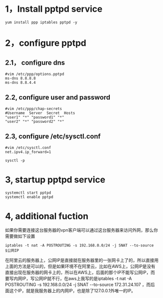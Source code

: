 
# 1，Install pptpd service
```
yum install ppp iptables pptpd -y

```
# 2，configure pptpd
## 2.1， configure dns
```
#vim /etc/ppp/options.pptpd
ms-dns 8.8.8.8
ms-dns 8.8.4.4
```
## 2.2, configure user and password
```sybase
#vim /etc/ppp/chap-secrets
#Username  Server  Secret  Hosts
"user1" "*" "password1" "*"
"user2" "*" "password2" "*"
```
## 2.3, configure /etc/sysctl.conf
```sybase
#vim /etc/sysctl.conf
net.ipv4.ip_forward=1
```
```
sysctl -p 
```

# 3, startup pptpd service
```
systemctl start pptpd
systemctl enable pptpd
```


# 4, additional fuction
如果你需要连接这台服务器的vpn客户端可以通过这台服务器来访问外网，那么你需要做如下设置
```
iptables -t nat -A POSTROUTING -s 192.168.0.0/24 -j SNAT --to-source $公网IP
```
在阿里云的服务器上，公网IP是直接就在服务器里的一张网卡上了的，所以直接用上面的方法是可以的，但是如果环境不在阿里云，比如在AWS上，公网IP是没有直接出现在服务器的网卡上的，所以在AWS上，后面的那个IP不能写公网IP，而要写内网IP，写公网IP就不行，在aws上我写的是iptables -t nat -A POSTROUTING -s 192.168.0.0/24 -j SNAT --to-source 172.31.24.107 ，而后面这个IP，就是我服务器上的内网IP，也是除了127.0.0.1外唯一的IP。